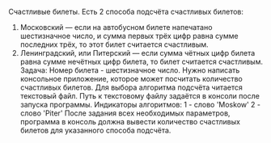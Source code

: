Счастливые билеты.
Есть 2 способа подсчёта счастливых билетов:
1. Московский — если на автобусном билете напечатано шестизначное число, и сумма первых трёх цифр равна сумме последних трёх, то этот билет считается счастливым.
2. Ленинградский, или Питерский — если сумма чётных цифр билета равна сумме нечётных цифр билета, то билет считается счастливым.
Задача:
Номер билета - шестизначное число. Нужно написать консольное приложение, которое может посчитать количество счастливых билетов. Для выбора алгоритма подсчёта читается текстовый файл. Путь к текстовому файлу задаётся в консоли после запуска программы. Индикаторы алгоритмов:
1 - слово 'Moskow'
2 - слово 'Piter'
После задания всех необходимых параметров, программа в консоль должна вывести количество счастливых билетов для указанного способа подсчёта.
